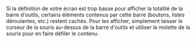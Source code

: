 Si la définition de votre écran est trop basse pour afficher la totalité
de la barre d'outils, certains éléments contenus par cette barre
(boutons, listes déroulantes, etc.) restent cachés. Pour les afficher,
simplement laisser le curseur de la souris au-dessus de la barre
d'outils et utiliser la molette de la souris pour en faire défiler le
contenu.